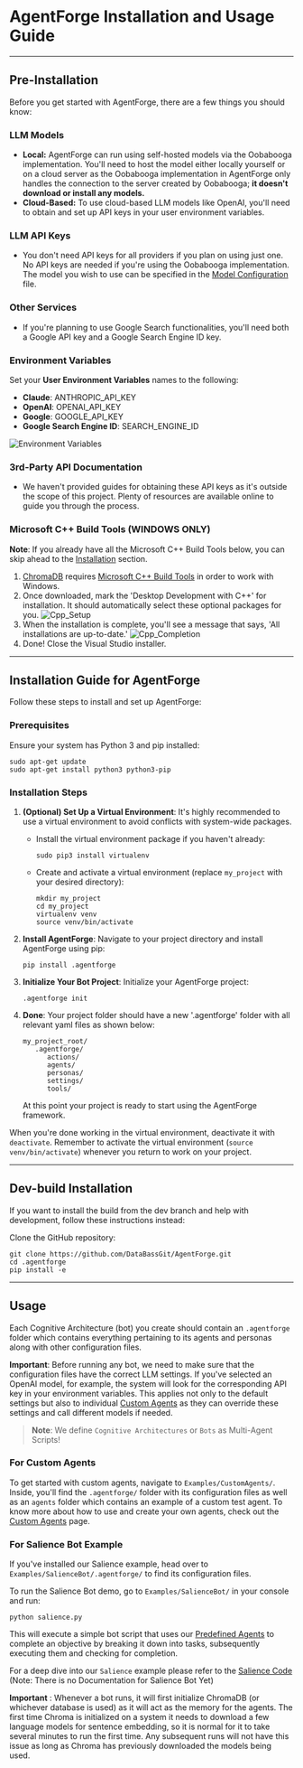 # AgentForge Installation and Usage Guide

---

## Pre-Installation

Before you get started with AgentForge, there are a few things you should know:

### LLM Models
- **Local:** AgentForge can run using self-hosted models via the Oobabooga implementation. You'll need to host the model either locally yourself or on a cloud server as the Oobabooga implementation in AgentForge only handles the connection to the server created by Oobabooga; **it doesn't download or install any models.**
- **Cloud-Based:** To use cloud-based LLM models like OpenAI, you'll need to obtain and set up API keys in your user environment variables.

### LLM API Keys
- You don't need API keys for all providers if you plan on using just one. No API keys are needed if you're using the Oobabooga implementation. The model you wish to use can be specified in the [Model Configuration](../../docs/Settings/Models.md) file.

### Other Services
- If you're planning to use Google Search functionalities, you'll need both a Google API key and a Google Search Engine ID key.

### Environment Variables
Set your **User Environment Variables** names to the following:

- **Claude**: ANTHROPIC_API_KEY 
- **OpenAI**: OPENAI_API_KEY
- **Google**: GOOGLE_API_KEY
- **Google Search Engine ID**: SEARCH_ENGINE_ID

![Environment Variables](../../docs/Images/EnvKeys.png)

### 3rd-Party API Documentation
- We haven't provided guides for obtaining these API keys as it's outside the scope of this project. Plenty of resources are available online to guide you through the process.

### Microsoft C++ Build Tools (WINDOWS ONLY)

**Note**: If you already have all the Microsoft C++ Build Tools below, you can skip ahead to the [Installation](#installation-guide-for-agentforge) section.

1. [ChromaDB](https://www.trychroma.com/) requires [Microsoft C++ Build Tools](https://visualstudio.microsoft.com/visual-cpp-build-tools/) in order to work with Windows.
2. Once downloaded, mark the 'Desktop Development with C++' for installation. It should automatically select these optional packages for you.
   ![Cpp_Setup](../../docs/Images/Cpp_Setup.png)
3. When the installation is complete, you'll see a message that says, 'All installations are up-to-date.'
   ![Cpp_Completion](../../docs/Images/Cpp_Completion.png)
4. Done! Close the Visual Studio installer.


---

## Installation Guide for AgentForge

Follow these steps to install and set up AgentForge:

### Prerequisites
Ensure your system has Python 3 and pip installed:
```shell
sudo apt-get update
sudo apt-get install python3 python3-pip
```

### Installation Steps

1. **(Optional) Set Up a Virtual Environment**:
   It's highly recommended to use a virtual environment to avoid conflicts with system-wide packages.
   - Install the virtual environment package if you haven't already:
     ```shell
     sudo pip3 install virtualenv
     ```
   - Create and activate a virtual environment (replace `my_project` with your desired directory):
     ```shell
     mkdir my_project
     cd my_project
     virtualenv venv
     source venv/bin/activate
     ```

2. **Install AgentForge**:
   Navigate to your project directory and install AgentForge using pip:
   ```shell
   pip install .agentforge
   ```

3. **Initialize Your Bot Project**:
   Initialize your AgentForge project:
   ```shell
   .agentforge init
   ```

4. **Done**:
   Your project folder should have a new '.agentforge' folder with all relevant yaml files as shown below: 

   ```
   my_project_root/
      .agentforge/
         actions/
         agents/
         personas/
         settings/
         tools/
   ```
   At this point your project is ready to start using the AgentForge framework.

When you're done working in the virtual environment, deactivate it with `deactivate`. Remember to activate the virtual environment (`source venv/bin/activate`) whenever you return to work on your project.

---

## Dev-build Installation

If you want to install the build from the dev branch and help with development, follow these instructions instead:

Clone the GitHub repository:

```shell
git clone https://github.com/DataBassGit/AgentForge.git
cd .agentforge
pip install -e
```

---

## Usage

Each Cognitive Architecture (bot) you create should contain an `.agentforge` folder which contains everything pertaining to its agents and personas along with other configuration files.

**Important**: Before running any bot, we need to make sure that the configuration files have the correct LLM settings. If you've selected an OpenAI model, for example, the system will look for the corresponding API key in your environment variables. This applies not only to the default settings but also to individual [Custom Agents](../../docs/Agents/CustomAgents.md) as they can override these settings and call different models if needed.

>**Note**: We define `Cognitive Architectures` or `Bots` as Multi-Agent Scripts!  

### For Custom Agents

To get started with custom agents, navigate to `Examples/CustomAgents/`. Inside, you'll find the `.agentforge/` folder with its configuration files as well as an `agents` folder which contains an example of a custom test agent. To know more about how to use and create your own agents, check out the [Custom Agents](../../docs/Agents/CustomAgents.md) page.

### For Salience Bot Example

If you've installed our Salience example, head over to `Examples/SalienceBot/.agentforge/` to find its configuration files.

To run the Salience Bot demo, go to `Examples/SalienceBot/` in your console and run:

```shell
python salience.py
```

This will execute a simple bot script that uses our
[Predefined Agents](../../docs/Agents/PredefinedAgents/PredefinedAgents.md) 
to complete an objective by breaking it down into tasks, subsequently executing them and checking for completion.

For a deep dive into our `Salience` example please refer to the [Salience Code](../../src/agentforge/utils/installer/salience.py)
(Note: There is no Documentation for Salience Bot Yet)

**Important** : Whenever a bot runs, it will first initialize ChromaDB (or whichever database is used) as it will act as the memory for the agents. The first time Chroma is initialized on a system it needs to download a few language models for sentence embedding, so it is normal for it to take several minutes to run the first time. Any subsequent runs will not have this issue as long as Chroma has previously downloaded the models being used.